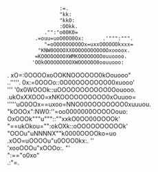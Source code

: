                      :=.                     
                     "kk:                    
                     "kkO:                   
                     :OOkk.                  
                ."":"o00K0=                  
             .=ouu=uoO0OO0Ox:      .'""":""".
                "=oOOOOOOOOOOx=uxxOOOOOOkxxx=
              "KNW0OOOOXXOOOOOOOOOOOOxoooox. 
             =KOOOOOOOOXWMKOOOOOOOOouuoooo.  
            'OOkOOOOOOOOOXWOOOOOO0oouuooo:   
.           xO=:0OOOOxoOOKNOOOOOO0kOouooo"   
..'''''.    0x:=0OOOo::0O00OOOOOOO00xuooo'   
       ''' '0x0WOOOk::uOOOOOOOOOOO0Oouooo.   
         .ukOxXXOO0=xNKOOOOOOOOOO0xOuuoo=    
  '''''uO0OOx==uxoo=NNO00OOOOOOOO0xuuuou.    
      "kOOOx":NW0:''=oo0000000OOOOOouo:      
      OxOOOk"""u"""::""xxkO0OO00OOOOk'       
      "==ukOkou="":okOXk::oOOOOOOOOOOk'      
           "OOOu"uNNNNX""k0000OOOOko=uo      
            .xOO=uOOOOu"u0OOO0kx:. ''        
              'xooOOOu"xOOOo:.  "'           
                ":=="o0xo"                   
                 .:"=.                       

